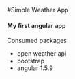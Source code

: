 #Simple Weather App
#### My first angular app

Consumed packages

- open weather api
- bootstrap
- angular 1.5.9
